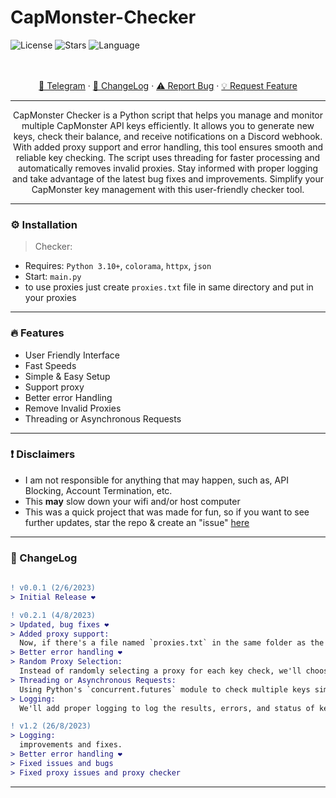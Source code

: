 # CapMonster-Checker

![License](https://img.shields.io/github/license/Ggre55/Capmonster-Checker.svg?style=for-the-badge&labelColor=black&color=f429ff&logo=IOTA)
![Stars](https://img.shields.io/github/stars/Ggre55/Capmonster-Checker.svg?style=for-the-badge&labelColor=black&color=f429ff&logo=IOTA)
![Language](https://img.shields.io/github/languages/top/Ggre55/Capmonster-Checker.svg?style=for-the-badge&labelColor=black&color=f429ff&logo=python)


<p align="center">
    <br />
    <br />
    <a href="https://t.me/Drwoop">🌌 Telegram</a>
    ·
    <a href="https://github.com/imvast/Capmonster-Checker#-changelog">📜 ChangeLog</a>
    ·
    <a href="https://github.com/Ggre55/Capmonster-Checker/issues">⚠️ Report Bug</a>
    ·
    <a href="https://github.com/Ggre55/Capmonster-Checker/issues">💡 Request Feature</a>
  </p>
</div>


---------------------------------------

<p align="center">
  CapMonster Checker is a Python script that helps you manage and monitor multiple CapMonster API keys efficiently. It allows you to generate new keys, check their balance, and receive notifications on a Discord webhook. With added proxy support and error handling, this tool ensures smooth and reliable key checking. The script uses threading for faster processing and automatically removes invalid proxies. Stay informed with proper logging and take advantage of the latest bug fixes and improvements. Simplify your CapMonster key management with this user-friendly checker tool.

</p>

---------------------------------------

### ⚙️ Installation
> Checker:
* Requires: `Python 3.10+`, `colorama`, `httpx`, `json`
* Start: `main.py`
* to use proxies just create `proxies.txt` file in same directory and put in your proxies

---------------------------------------

### 🔥 Features
* User Friendly Interface
* Fast Speeds
* Simple & Easy Setup
* Support proxy
* Better error Handling
* Remove Invalid Proxies
* Threading or Asynchronous Requests

---------------------------------------

### ❗ Disclaimers
- I am not responsible for anything that may happen, such as, API Blocking, Account Termination, etc.
- This **may** slow down your wifi and/or host computer
- This was a quick project that was made for fun, so if you want to see further updates, star the repo & create an "issue" [here](https://github.com/Ggre55/Capmonster-Checker/issues)

---------------------------------------
### 📜 ChangeLog
```diff
 
! v0.0.1 (2/6/2023)
> Initial Release ❤️

! v0.2.1 (4/8/2023)
> Updated, bug fixes ❤️
> Added proxy support:
  Now, if there's a file named `proxies.txt` in the same folder as the script, the script will load the proxies from that file. If the user chooses to use proxies, it will randomly select one from the list of loaded proxies for each HTTP request. If the user decides not to use proxies, the script will make the HTTP requests without using any proxies.
> Better error handling ❤️
> Random Proxy Selection:
  Instead of randomly selecting a proxy for each key check, we'll choose a single proxy and use it for multiple key checks before changing to another one. This will reduce the overhead of changing proxies frequently.
> Threading or Asynchronous Requests:
  Using Python's `concurrent.futures` module to check multiple keys simultaneously with threading.
> Logging:
  We'll add proper logging to log the results, errors, and status of key checks and other operations.

! v1.2 (26/8/2023)
> Logging:
  improvements and fixes.
> Better error handling ❤️
> Fixed issues and bugs
> Fixed proxy issues and proxy checker
```
---------------------------------------
